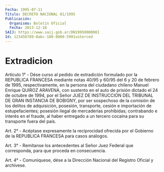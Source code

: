 ```yaml
---
Fecha: 1995-07-11
Título: DECRETO NACIONAL 81/1995
Publicación:
  Organismo: Boletín Oficial
  Fecha: 2013-12-16
SAIJ: https://www.saij.gob.ar/DN19950000081
Id: 123456789-0abc-180-0000-5991soterced
---
```

# Extradicion

<a id="1"></a>
Artículo 1° - Dése curso al pedido de extradición formulado por la REPUBLICA FRANCESA mediante notas 40/95 y 60/95 del 6 y 20 de febrero de 1995, respectivamente, en la persona del ciudadano chileno Manuel Enrique QUIROZ ARAVENA, con sustento en el auto de prisión dictado el 24 de octubre de 1994, por el Señor JUEZ DE INSTRUCCION DEL TRIBUNAL DE GRAN INSTANCIA DE BOBIGNY, por ser sospechoso de la comisión de los delitos de adquisición, posesión, transporte, cesión e importación de estupefacientes; posesión ilegal de mercaderías prohibidas; contrabando e interés en el fraude, al haber entregado a un tercero cocaína para su transporte fuera del país.

<a id="2"></a>
Art. 2° - Acéptase expresamente la reciprocidad ofrecida por el Gobierno de la REPUBLICA FRANCESA para casos análogos.

<a id="3"></a>
Art. 3° - Remítanse los antecedentes al Señor Juez Federal que corresponda, para que proceda en consecuencia.

<a id="4"></a>
Art. 4° - Comuníquese, dése a la Dirección Nacional del Registro Oficial y archívese.